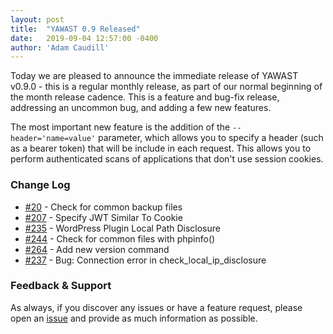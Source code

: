 ```yaml
---
layout: post
title:  "YAWAST 0.9 Released"
date:   2019-09-04 12:57:00 -0400
author: 'Adam Caudill'
---
```


Today we are pleased to announce the immediate release of YAWAST v0.9.0 - this is a regular monthly release, as part of our normal beginning of the month release cadence. This is a feature and bug-fix release, addressing an uncommon bug, and adding a few new features.

The most important new feature is the addition of the `--header='name=value'` parameter, which allows you to specify a header (such as a bearer token) that will be include in each request. This allows you to perform authenticated scans of applications that don't use session cookies.

### Change Log

* [#20](https://github.com/adamcaudill/yawast/issues/20) - Check for common backup files
* [#207](https://github.com/adamcaudill/yawast/issues/207) - Specify JWT Similar To Cookie
* [#235](https://github.com/adamcaudill/yawast/issues/235) - WordPress Plugin Local Path Disclosure
* [#244](https://github.com/adamcaudill/yawast/issues/244) - Check for common files with phpinfo()
* [#264](https://github.com/adamcaudill/yawast/issues/264) - Add new version command
* [#237](https://github.com/adamcaudill/yawast/issues/237) - Bug: Connection error in check_local_ip_disclosure

### Feedback & Support

As always, if you discover any issues or have a feature request, please open an [issue](https://github.com/adamcaudill/yawast/issues/new) and provide as much information as possible.
